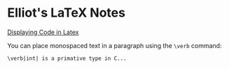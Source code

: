# Elliot's LaTeX Notes 

[Displaying Code in Latex](https://www.sharelatex.com/learn/Code_listing)

You can place monospaced text in a paragraph using the `\verb` command:

```
\verb|int| is a primative type in C...
``` 

